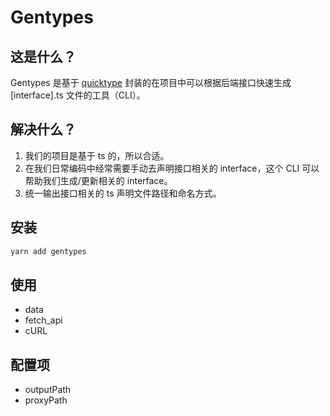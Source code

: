 # Gentypes

## 这是什么？

Gentypes 是基于 [quicktype](https://quicktype.io/) 封装的在项目中可以根据后端接口快速生成 [interface].ts 文件的工具（CLI）。

## 解决什么？

1. 我们的项目是基于 ts 的，所以合适。
2. 在我们日常编码中经常需要手动去声明接口相关的 interface，这个 CLI 可以帮助我们生成/更新相关的 interface。
3. 统一输出接口相关的 ts 声明文件路径和命名方式。

## 安装

```bash
yarn add gentypes
```

## 使用

- data
- fetch_api
- cURL

## 配置项

- outputPath
- proxyPath
